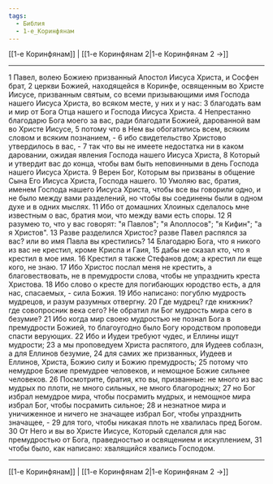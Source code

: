 ```yaml
---
tags:
  - Библия
  - 1-е_Коринфянам
---
```

[[1-е Коринфянам]] | [[1-е Коринфянам 2|1-е Коринфянам 2 →]]

---
1 Павел, волею Божиею призванный Апостол Иисуса Христа, и Сосфен брат,
2 церкви Божией, находящейся в Коринфе, освященным во Христе Иисусе, призванным святым, со всеми призывающими имя Господа нашего Иисуса Христа, во всяком месте, у них и у нас:
3 благодать вам и мир от Бога Отца нашего и Господа Иисуса Христа.
4 Непрестанно благодарю Бога моего за вас, ради благодати Божией, дарованной вам во Христе Иисусе,
5 потому что в Нем вы обогатились всем, всяким словом и всяким познанием, -
6 ибо свидетельство Христово утвердилось в вас, -
7 так что вы не имеете недостатка ни в каком даровании, ожидая явления Господа нашего Иисуса Христа,
8 Который и утвердит вас до конца, чтобы вам быть неповинными в день Господа нашего Иисуса Христа.
9 Верен Бог, Которым вы призваны в общение Сына Его Иисуса Христа, Господа нашего.
10 Умоляю вас, братия, именем Господа нашего Иисуса Христа, чтобы все вы говорили одно, и не было между вами разделений, но чтобы вы соединены были в одном духе и в одних мыслях.
11 Ибо от домашних Хлоиных сделалось мне известным о вас, братия мои, что между вами есть споры.
12 Я разумею то, что у вас говорят: "я Павлов"; "я Аполлосов"; "я Кифин"; "а я Христов".
13 Разве разделился Христос? разве Павел распялся за вас? или во имя Павла вы крестились?
14 Благодарю Бога, что я никого из вас не крестил, кроме Криспа и Гаия,
15 дабы не сказал кто, что я крестил в мое имя.
16 Крестил я также Стефанов дом; а крестил ли еще кого, не знаю.
17 Ибо Христос послал меня не крестить, а благовествовать, не в премудрости слова, чтобы не упразднить креста Христова.
18 Ибо слово о кресте для погибающих юродство есть, а для нас, спасаемых, - сила Божия.
19 Ибо написано: погублю мудрость мудрецов, и разум разумных отвергну.
20 Где мудрец? где книжник? где совопросник века сего? Не обратил ли Бог мудрость мира сего в безумие?
21 Ибо когда мир своею мудростью не познал Бога в премудрости Божией, то благоугодно было Богу юродством проповеди спасти верующих.
22 Ибо и Иудеи требуют чудес, и Еллины ищут мудрости;
23 а мы проповедуем Христа распятого, для Иудеев соблазн, а для Еллинов безумие,
24 для самих же призванных, Иудеев и Еллинов, Христа, Божию силу и Божию премудрость;
25 потому что немудрое Божие премудрее человеков, и немощное Божие сильнее человеков.
26 Посмотрите, братия, кто вы, призванные: не много из вас мудрых по плоти, не много сильных, не много благородных;
27 но Бог избрал немудрое мира, чтобы посрамить мудрых, и немощное мира избрал Бог, чтобы посрамить сильное;
28 и незнатное мира и уничиженное и ничего не значащее избрал Бог, чтобы упразднить значащее, -
29 для того, чтобы никакая плоть не хвалилась пред Богом.
30 От Него и вы во Христе Иисусе, Который сделался для нас премудростью от Бога, праведностью и освящением и искуплением,
31 чтобы было, как написано: хвалящийся хвались Господом.

---
[[1-е Коринфянам]] | [[1-е Коринфянам 2|1-е Коринфянам 2 →]]